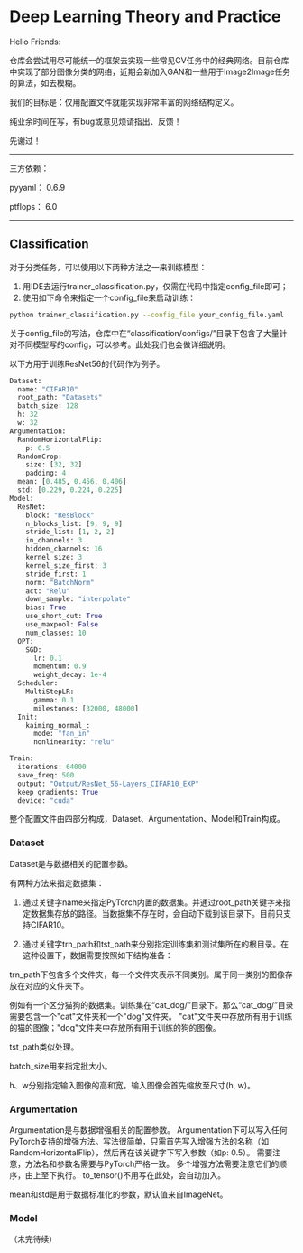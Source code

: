 # Deep Learning Theory and Practice

Hello Friends:

仓库会尝试用尽可能统一的框架去实现一些常见CV任务中的经典网络。目前仓库中实现了部分图像分类的网络，近期会新加入GAN和一些用于Image2Image任务的算法，如去模糊。

我们的目标是：仅用配置文件就能实现非常丰富的网络结构定义。

纯业余时间在写，有bug或意见烦请指出、反馈！

先谢过！

--------------------
三方依赖：

pyyaml： 0.6.9

ptflops： 6.0

--------------------


## Classification

对于分类任务，可以使用以下两种方法之一来训练模型： 

1. 用IDE去运行trainer_classification.py，仅需在代码中指定config_file即可；
2. 使用如下命令来指定一个config_file来启动训练：


```bash
python trainer_classification.py --config_file your_config_file.yaml
```

关于config_file的写法，仓库中在“classification/configs/”目录下包含了大量针对不同模型写的config，可以参考。此处我们也会做详细说明。

以下方用于训练ResNet56的代码作为例子。

~~~python
Dataset:
  name: "CIFAR10"
  root_path: "Datasets"
  batch_size: 128
  h: 32
  w: 32
Argumentation:
  RandomHorizontalFlip:
    p: 0.5
  RandomCrop:
    size: [32, 32]
    padding: 4
  mean: [0.485, 0.456, 0.406]
  std: [0.229, 0.224, 0.225]
Model:
  ResNet:
    block: "ResBlock"
    n_blocks_list: [9, 9, 9]
    stride_list: [1, 2, 2]
    in_channels: 3
    hidden_channels: 16
    kernel_size: 3
    kernel_size_first: 3
    stride_first: 1
    norm: "BatchNorm"
    act: "Relu"
    down_sample: "interpolate"
    bias: True
    use_short_cut: True
    use_maxpool: False
    num_classes: 10
  OPT:
    SGD:
      lr: 0.1
      momentum: 0.9
      weight_decay: 1e-4
  Scheduler:
    MultiStepLR: 
      gamma: 0.1
      milestones: [32000, 48000]
  Init:
    kaiming_normal_:
      mode: "fan_in"
      nonlinearity: "relu"

Train:
  iterations: 64000
  save_freq: 500
  output: "Output/ResNet_56-Layers_CIFAR10_EXP"
  keep_gradients: True
  device: "cuda"
~~~
整个配置文件由四部分构成，Dataset、Argumentation、Model和Train构成。
### Dataset ###
Dataset是与数据相关的配置参数。

有两种方法来指定数据集：

1. 通过关键字name来指定PyTorch内置的数据集。并通过root_path关键字来指定数据集存放的路径。当数据集不存在时，会自动下载到该目录下。目前只支持CIFAR10。

2. 通过关键字trn_path和tst_path来分别指定训练集和测试集所在的根目录。在这种设置下，数据需要按照如下结构准备：

trn_path下包含多个文件夹，每一个文件夹表示不同类别。属于同一类别的图像存放在对应的文件夹下。

例如有一个区分猫狗的数据集。训练集在“cat_dog/”目录下。那么“cat_dog/”目录需要包含一个"cat"文件夹和一个"dog"文件夹。
"cat"文件夹中存放所有用于训练的猫的图像；"dog"文件夹中存放所有用于训练的狗的图像。

tst_path类似处理。

batch_size用来指定批大小。

h、w分别指定输入图像的高和宽。输入图像会首先缩放至尺寸(h, w)。

### Argumentation ###
Argumentation是与数据增强相关的配置参数。
Argumentation下可以写入任何PyTorch支持的增强方法。写法很简单，只需首先写入增强方法的名称（如RandomHorizontalFlip），然后再在该关键字下写入参数（如p: 0.5）。
需要注意，方法名和参数名需要与PyTorch严格一致。
多个增强方法需要注意它们的顺序，由上至下执行。
to_tensor()不用写在此处，会自动加入。

mean和std是用于数据标准化的参数，默认值来自ImageNet。

### Model ###
（未完待续）